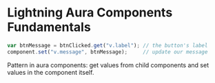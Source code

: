 # Lightning Aura Components Fundamentals

```javascript
var btnMessage = btnClicked.get("v.label"); // the button's label
component.set("v.message", btnMessage);     // update our message
```

Pattern in aura components: get values from child components and set values in the component itself.
